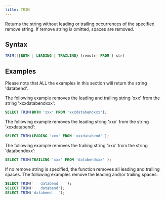 ```yaml
---
title: TRIM
---
```


Returns the string without leading or trailing occurrences of the specified remove string. If remove string
is omitted, spaces are removed.

## Syntax

```sql
TRIM([{BOTH | LEADING | TRAILING} [remstr] FROM ] str)
```

## Examples

Please note that ALL the examples in this section will return the string 'databend'.

The following example removes the leading and trailing string 'xxx' from the string 'xxxdatabendxxx':

```sql
SELECT TRIM(BOTH 'xxx' FROM 'xxxdatabendxxx');
```

The following example removes the leading string 'xxx' from the string 'xxxdatabend':

```sql
SELECT TRIM(LEADING 'xxx' FROM 'xxxdatabend' );
```
The following example removes the trailing string 'xxx' from the string 'databendxxx':

```sql
SELECT TRIM(TRAILING 'xxx' FROM 'databendxxx' );
```

If no remove string is specified, the function removes all leading and trailing spaces. The following examples remove the leading and/or trailing spaces:

```sql
SELECT TRIM('   databend   ');
SELECT TRIM('   databend');
SELECT TRIM('databend   ');
```